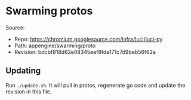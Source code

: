 # Swarming protos

Source:

*   Repo: https://chromium.googlesource.com/infra/luci/luci-py
*   Path: appengine/swarming/proto
*   Revision: bdcbf818d62e08345eef8fde171c7d9beb56f62a

## Updating

Run `./update.sh`. It will pull in protos, regenerate go code and update the
revision in this file.

